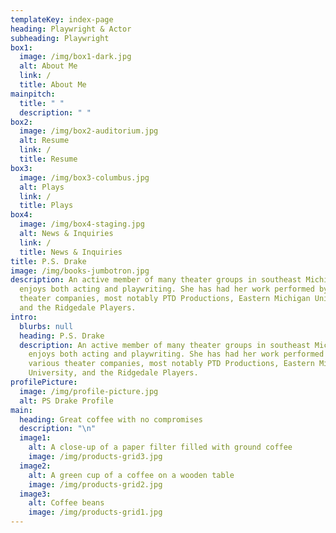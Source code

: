 ```yaml
---
templateKey: index-page
heading: Playwright & Actor
subheading: Playwright
box1:
  image: /img/box1-dark.jpg
  alt: About Me
  link: /
  title: About Me
mainpitch:
  title: " "
  description: " "
box2:
  image: /img/box2-auditorium.jpg
  alt: Resume
  link: /
  title: Resume
box3:
  image: /img/box3-columbus.jpg
  alt: Plays
  link: /
  title: Plays
box4:
  image: /img/box4-staging.jpg
  alt: News & Inquiries
  link: /
  title: News & Inquiries
title: P.S. Drake
image: /img/books-jumbotron.jpg
description: An active member of many theater groups in southeast Michigan, and
  enjoys both acting and playwriting. She has had her work performed by various
  theater companies, most notably PTD Productions, Eastern Michigan University,
  and the Ridgedale Players.
intro:
  blurbs: null
  heading: P.S. Drake
  description: An active member of many theater groups in southeast Michigan, and
    enjoys both acting and playwriting. She has had her work performed by
    various theater companies, most notably PTD Productions, Eastern Michigan
    University, and the Ridgedale Players.
profilePicture:
  image: /img/profile-picture.jpg
  alt: PS Drake Profile
main:
  heading: Great coffee with no compromises
  description: "\n"
  image1:
    alt: A close-up of a paper filter filled with ground coffee
    image: /img/products-grid3.jpg
  image2:
    alt: A green cup of a coffee on a wooden table
    image: /img/products-grid2.jpg
  image3:
    alt: Coffee beans
    image: /img/products-grid1.jpg
---
```

